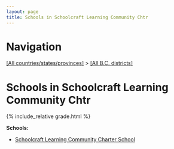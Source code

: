 ```yaml
---
layout: page
title: Schools in Schoolcraft Learning Community Chtr
---
```

# Navigation

[[All countries/states/provinces]](../..) > [[All B.C. districts]](..)

# Schools in Schoolcraft Learning Community Chtr

{% include_relative grade.html %}

**Schools:**

- [Schoolcraft Learning Community Charter School](Schoolcraft_Learning_Community_Charter_School.md)
